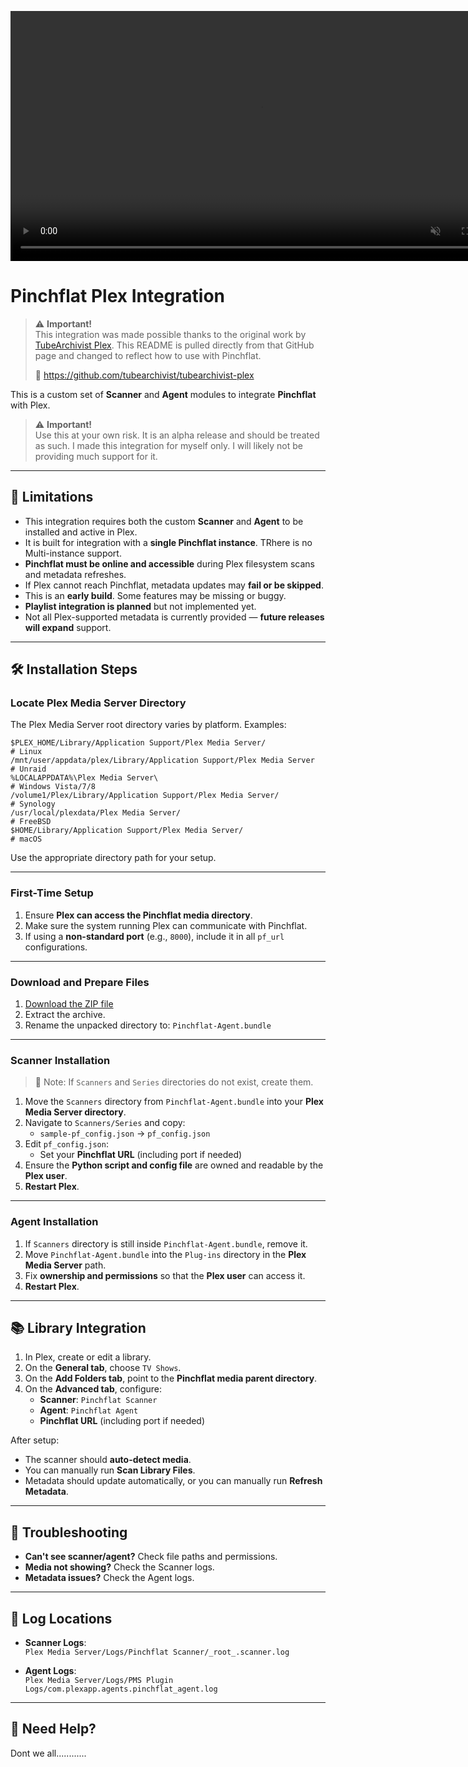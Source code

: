 <p align="center">
  <video controls autoplay loop muted width="800">
    <source src="pinchflat_plex_agent.mp4" type="video/mp4">
    Your browser doesn’t support the <code>&lt;video&gt;</code> tag.
  </video>
</p>

# Pinchflat Plex Integration

> ⚠️ **Important!**  
> This integration was made possible thanks to the original work by [TubeArchivist Plex](https://github.com/tubearchivist/tubearchivist-plex).
> This README is pulled directly from that GitHub page and changed to reflect how to use with Pinchflat.  
>  
> 🔗 https://github.com/tubearchivist/tubearchivist-plex

This is a custom set of **Scanner** and **Agent** modules to integrate **Pinchflat** with Plex.  

> ⚠️ **Important!**  
> Use this at your own risk. It is an alpha release and should be treated as such.
> I made this integration for myself only. I will likely not be providing much support for it.

---

## 🚫 Limitations

- This integration requires both the custom **Scanner** and **Agent** to be installed and active in Plex.
- It is built for integration with a **single Pinchflat instance**. TRhere is no Multi-instance support.
- **Pinchflat must be online and accessible** during Plex filesystem scans and metadata refreshes.
- If Plex cannot reach Pinchflat, metadata updates may **fail or be skipped**.
- This is an **early build**. Some features may be missing or buggy.
- **Playlist integration is planned** but not implemented yet.
- Not all Plex-supported metadata is currently provided — **future releases will expand** support.

---

## 🛠️ Installation Steps

### Locate Plex Media Server Directory

The Plex Media Server root directory varies by platform. Examples:

```
$PLEX_HOME/Library/Application Support/Plex Media Server/                # Linux  
/mnt/user/appdata/plex/Library/Application Support/Plex Media Server    # Unraid  
%LOCALAPPDATA%\Plex Media Server\                                       # Windows Vista/7/8  
/volume1/Plex/Library/Application Support/Plex Media Server/            # Synology  
/usr/local/plexdata/Plex Media Server/                                  # FreeBSD  
$HOME/Library/Application Support/Plex Media Server/                    # macOS  
```

Use the appropriate directory path for your setup.

---

### First-Time Setup

1. Ensure **Plex can access the Pinchflat media directory**.
2. Make sure the system running Plex can communicate with Pinchflat.
3. If using a **non-standard port** (e.g., `8000`), include it in all `pf_url` configurations.

---

### Download and Prepare Files

1. [Download the ZIP file](https://github.com/tubearchivist/tubearchivist-plex/archive/refs/heads/main.zip)
2. Extract the archive.
3. Rename the unpacked directory to: `Pinchflat-Agent.bundle`

---

### Scanner Installation

> 📁 Note: If `Scanners` and `Series` directories do not exist, create them.

1. Move the `Scanners` directory from `Pinchflat-Agent.bundle` into your **Plex Media Server directory**.
2. Navigate to `Scanners/Series` and copy:
   - `sample-pf_config.json` → `pf_config.json`
3. Edit `pf_config.json`:
   - Set your **Pinchflat URL** (including port if needed)
4. Ensure the **Python script and config file** are owned and readable by the **Plex user**.
5. **Restart Plex**.

---

### Agent Installation

1. If `Scanners` directory is still inside `Pinchflat-Agent.bundle`, remove it.
2. Move `Pinchflat-Agent.bundle` into the `Plug-ins` directory in the **Plex Media Server** path.
3. Fix **ownership and permissions** so that the **Plex user** can access it.
4. **Restart Plex**.

---

## 📚 Library Integration

1. In Plex, create or edit a library.
2. On the **General tab**, choose `TV Shows`.
3. On the **Add Folders tab**, point to the **Pinchflat media parent directory**.
4. On the **Advanced tab**, configure:
   - **Scanner**: `Pinchflat Scanner`
   - **Agent**: `Pinchflat Agent`
   - **Pinchflat URL** (including port if needed)

After setup:

- The scanner should **auto-detect media**.
- You can manually run **Scan Library Files**.
- Metadata should update automatically, or you can manually run **Refresh Metadata**.

---

## 🧩 Troubleshooting

- **Can't see scanner/agent?** Check file paths and permissions.
- **Media not showing?** Check the Scanner logs.
- **Metadata issues?** Check the Agent logs.

---

## 📄 Log Locations

- **Scanner Logs**:  
  `Plex Media Server/Logs/Pinchflat Scanner/_root_.scanner.log`

- **Agent Logs**:  
  `Plex Media Server/Logs/PMS Plugin Logs/com.plexapp.agents.pinchflat_agent.log`

---

## 💬 Need Help?

Dont we all............

